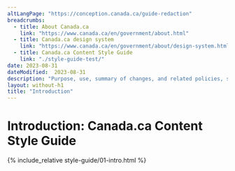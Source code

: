 ```yaml
---
altLangPage: "https://conception.canada.ca/guide-redaction"
breadcrumbs:
  - title: About Canada.ca
    link: "https://www.canada.ca/en/government/about.html"
  - title: Canada.ca design system
    link: "https://www.canada.ca/en/government/about/design-system.html"
  - title: Canada.ca Content Style Guide
    link: "./style-guide-test/"    
date: 2023-08-31
dateModified:  2023-08-31
description: "Purpose, use, summary of changes, and related policies, standards and procedures of the Canada.ca Content Style Guide"
layout: without-h1
title: "Introduction"
---
```

<h1 property="name" id="wb-cont" dir="ltr"><span class="stacked"><span>Introduction</span>: <span>Canada.ca Content Style Guide</span></span></h1>
{% include_relative style-guide/01-intro.html %} 
